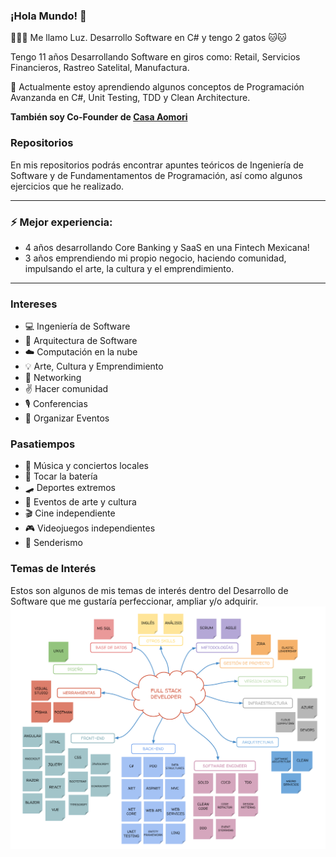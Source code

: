 ### ¡Hola Mundo! 👋

👨🏻‍💻 Me llamo Luz. Desarrollo Software en C# y tengo 2 gatos 🐱🐱

Tengo 11 años Desarrollando Software en giros como: Retail, Servicios Financieros, Rastreo Satelital, Manufactura.

📓 Actualmente estoy aprendiendo algunos conceptos de Programación Avanzanda en C#, Unit Testing, TDD y Clean Architecture.

**También soy Co-Founder de [Casa Aomori](https://www.casaaomori.com/)**

### Repositorios
En mis repositorios podrás encontrar apuntes teóricos de Ingeniería de Software y de Fundamentamentos de Programación, así como algunos ejercicios que he realizado.

---

### ⚡ Mejor experiencia:
- 4 años desarrollando Core Banking y SaaS en una Fintech Mexicana!
- 3 años emprendiendo mi propio negocio, haciendo comunidad, impulsando el arte, la cultura y el emprendimiento.

---

### Intereses
- 💻 Ingeniería de Software
- 🧠 Arquitectura de Software
- ☁️ Computación en la nube
- 💡 Arte, Cultura y Emprendimiento
- 🤝 Networking
- ✌️ Hacer comunidad
- 🎙️ Conferencias 
- 📝 Organizar Eventos

### Pasatiempos
- 🎸 Música y conciertos locales
- 🥁 Tocar la batería
- 🛹 Deportes extremos
- 🎨 Eventos de arte y cultura
- 🎬 Cine independiente
- 🎮 Videojuegos independientes
- 🌲 Senderismo

### Temas de Interés
Estos son algunos de mis temas de interés dentro del Desarrollo de Software que me gustaría perfeccionar, ampliar y/o adquirir.
![Full Stack Developer](https://github.com/luzyrawr/luzyrawr/blob/main/Full%20Stack%20Developer.png)

<!--
**luzyrawr/luzyrawr** is a ✨ _special_ ✨ repository because its `README.md` (this file) appears on your GitHub profile.

Here are some ideas to get you started:

- 🔭 I’m currently working on ...
- 🌱 I’m currently learning ...
- 👯 I’m looking to collaborate on ...
- 🤔 I’m looking for help with ...
- 💬 Ask me about ...
- 📫 How to reach me: ...
- 😄 Pronouns: ...
- ⚡ Fun fact: ...
-->
